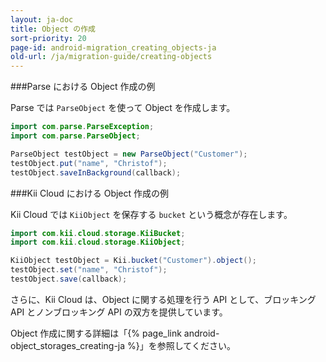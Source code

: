 ```yaml
---
layout: ja-doc
title: Object の作成
sort-priority: 20
page-id: android-migration_creating_objects-ja
old-url: /ja/migration-guide/creating-objects
---
```

###Parse における Object 作成の例

Parse では `ParseObject` を使って Object を作成します。

```java
import com.parse.ParseException;
import com.parse.ParseObject;

ParseObject testObject = new ParseObject("Customer");
testObject.put("name", "Christof");
testObject.saveInBackground(callback);
```

###Kii Cloud における Object 作成の例

Kii Cloud では `KiiObject` を保存する `bucket` という概念が存在します。

```java
import com.kii.cloud.storage.KiiBucket;
import com.kii.cloud.storage.KiiObject;

KiiObject testObject = Kii.bucket("Customer").object();
testObject.set("name", "Christof");
testObject.save(callback);
```

さらに、Kii Cloud は、Object に関する処理を行う API として、ブロッキング API とノンブロッキング API の双方を提供しています。

Object 作成に関する詳細は「{% page_link android-object_storages_creating-ja %}」を参照してください。
